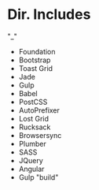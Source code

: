 <h1>Dir. Includes</h1>

"_"

* Foundation
* Bootstrap
* Toast Grid
* Jade
* Gulp
* Babel
* PostCSS
* AutoPrefixer
* Lost Grid
* Rucksack
* Browsersync
* Plumber
* SASS
* JQuery
* Angular
* Gulp "build"
